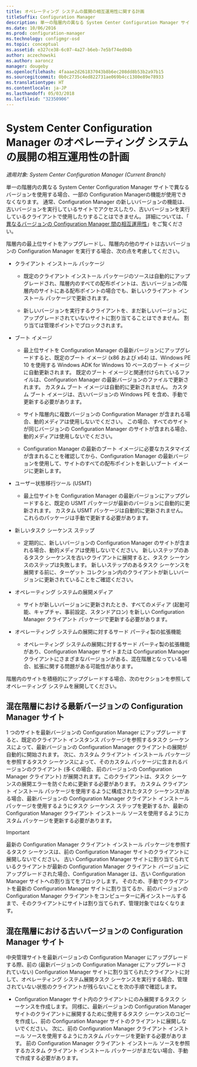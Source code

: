 ```yaml
---
title: オペレーティング システムの展開の相互運用性に関する計画
titleSuffix: Configuration Manager
description: 単一の階層内の異なる System Center Configuration Manager サイトで異なるバージョンを使用する場合の相互運用性の問題について理解します。
ms.date: 10/06/2016
ms.prod: configuration-manager
ms.technology: configmgr-osd
ms.topic: conceptual
ms.assetid: e327ce38-6c07-4a27-b6eb-7e5bf74ed04b
author: aczechowski
ms.author: aaroncz
manager: dougeby
ms.openlocfilehash: 4faaae2d261837043b8b6ec208dd8b53b2a97b15
ms.sourcegitcommit: 0b0c2735c4ed822731ae069b4cc1380e89e78933
ms.translationtype: HT
ms.contentlocale: ja-JP
ms.lasthandoff: 05/03/2018
ms.locfileid: "32350906"
---
```

# <a name="planning-for-operating-system-deployment-interoperability-in-system-center-configuration-manager"></a>System Center Configuration Manager のオペレーティング システムの展開の相互運用性の計画

*適用対象: System Center Configuration Manager (Current Branch)*

単一の階層内の異なる System Center Configuration Manager サイトで異なるバージョンを使用する場合、一部の Configuration Managerの機能が使用できなくなります。 通常、Configuration Manager の新しいバージョンの機能は、古いバージョンを実行しているサイトでアクセスしたり、古いバージョンを実行しているクライアントで使用したりすることはできません。 詳細については、「 [異なるバージョンの Configuration Manager 間の相互運用性](../../core/plan-design/hierarchy/interoperability-between-different-versions.md)」をご覧ください。  

 階層内の最上位サイトをアップグレードし、階層内の他のサイトは古いバージョンの Configuration Manager を実行する場合、次の点を考慮してください。  

-   クライアント インストール パッケージ  

    -   既定のクライアント インストール パッケージのソースは自動的にアップグレードされ、階層内のすべての配布ポイントは、古いバージョンの階層内のサイトにある配布ポイントの場合でも、新しいクライアント インストール パッケージで更新されます。  

    -   新しいバージョンを実行するクライアントを、まだ新しいバージョンにアップグレードされていないサイトに割り当てることはできません。 割り当ては管理ポイントでブロックされます。  

-   ブート イメージ  

    -   最上位サイトを Configuration Manager の最新バージョンにアップグレードすると、既定のブート イメージ (x86 および x64) は、Windows PE 10 を使用する Windows ADK for Windows 10 ベースのブート イメージに自動更新されます。 既定のブート イメージと関連付けられているファイルは、Configuration Manager の最新バージョンのファイルで更新されます。 カスタム ブート イメージは自動的に更新されません。 カスタム ブート イメージは、古いバージョンの Windows PE を含め、手動で更新する必要があります。  

    -   サイト階層内に複数バージョンの Configuration Manager が含まれる場合、動的メディアは使用しないでください。 この場合、すべてのサイトが同じバージョンの Configuration Manager のサイトが含まれる場合、動的メディアは使用しないでください。  

    -   Configuration Manager の最新のブート イメージに必要なカスタマイズが含まれることを確認してから、Configuration Manager の最新バージョンを使用して、サイトのすべての配布ポイントを新しいブート イメージに更新します。  

-   ユーザー状態移行ツール (USMT)  

    -   最上位サイトを Configuration Manager の最新バージョンにアップグレードすると、既定の USMT パッケージが最新のバージョンに自動的に更新されます。 カスタム USMT パッケージは自動的に更新されません。 これらのパッケージは手動で更新する必要があります。  

-   新しいタスク シーケンス ステップ  

    -   定期的に、新しいバージョンの Configuration Manager のサイトが含まれる場合、動的メディアは使用しないでください。 新しいステップのあるタスク シーケンスを古いクライアントに展開すると、タスク シーケンスのステップは失敗します。 新しいステップのあるタスク シーケンスを展開する前に、ターゲット コレクション内のクライアントが新しいバージョンに更新されていることをご確認ください。  

-   オペレーティング システムの展開メディア  

    -   サイトが新しいバージョンに更新されたとき、すべてのメディア (起動可能、キャプチャ、事前設定、スタンドアロン) を新しい Configuration Manager クライアント パッケージで更新する必要があります。  

-   オペレーティング システムの展開に対するサード パーティ製の拡張機能  

    -   オペレーティング システムの展開に対するサード パーティ製の拡張機能があり、Configuration Manager サイトまたは Configuration Manager クライアントにさまざまなバージョンがある、混在階層となっている場合、拡張に関する問題がある可能性があります。  

 階層内のサイトを積極的にアップグレードする場合、次のセクションを参照してオペレーティング システムを展開してください。  

## <a name="latest-version-of-configuration-manager-sites-in-a-mixed-hierarchy"></a>混在階層における最新バージョンの Configuration Manager  サイト  
 1 つのサイトを最新バージョンの Configuration Manager にアップグレードすると、既定のクライアント インスタンス パッケージを参照するタスク シーケンスによって、最新バージョンの Configuration Manager クライアントの展開が自動的に開始されます。 次に、カスタム クライアント インストール パッケージを参照するタスク シーケンスによって、そのカスタム パッケージに含まれるバージョンのクライアント (多くの場合、前のバージョンの Configuration Manager クライアント) が展開されます。このクライアントは、タスク シーケンスの展開エラーを防ぐために更新する必要があります。 カスタム クライアント インストール パッケージを使用するように構成されたタスク シーケンスがある場合、最新バージョンの Configuration Manager クライアント インストール パッケージを使用するようにタスク シーケンス ステップを更新するか、最新の Configuration Manager クライアント インストール ソースを使用するようにカスタム パッケージを更新する必要があります。  

> [!IMPORTANT]  
>  最新の Configuration Manager クライアント インストール パッケージを参照するタスク シーケンスは、前の Configuration Manager サイトのクライアントに展開しないでください。 古い Configuration Manager サイトに割り当てられているクライアントが最新の Configuration Manager クライアント バージョンにアップグレードされた場合、Configuration Manager は、古い Configuration Manager サイトへの割り当てをブロックします。 そのため、手動でクライアントを最新の Configuration Manager サイトに割り当てるか、前のバージョンの Configuration Manager クライアントをコンピューターに再インストールするまで、そのクライアントにサイトは割り当てられず、管理対象ではなくなります。  

## <a name="older-versions-of-configuration-manager-in-a-mixed-hierarchy"></a>混在階層における古いバージョンの Configuration Manager  サイト  
 中央管理サイトを最新バージョンの Configuration Manager にアップグレードする際、前の (最新バージョンの Configuration Manager にアップグレードされていない) Configuration Manager サイトに割り当てられたクライアントに対して、オペレーティング システム展開タスク シーケンスを実行する場合、管理されていない状態のクライアントが残らないことを次の手順で確認します。  

-   Configuration Manager サイト内のクライアントにのみ展開するタスク シーケンスを作成します。 同様に、最新バージョンの Configuration Manager サイトのクライアントに展開するために使用するタスク シーケンスのコピーを作成し、前の Configuration Manager サイトのクライアントに展開しないでください。 次に、前の Configuration Manager クライアント インストール ソースを使用するようにカスタム パッケージを更新する必要があります。 前の Configuration Manager クライアント インストール ソースを参照するカスタム クライアント インストール パッケージがまだない場合、手動で作成する必要があります。  
